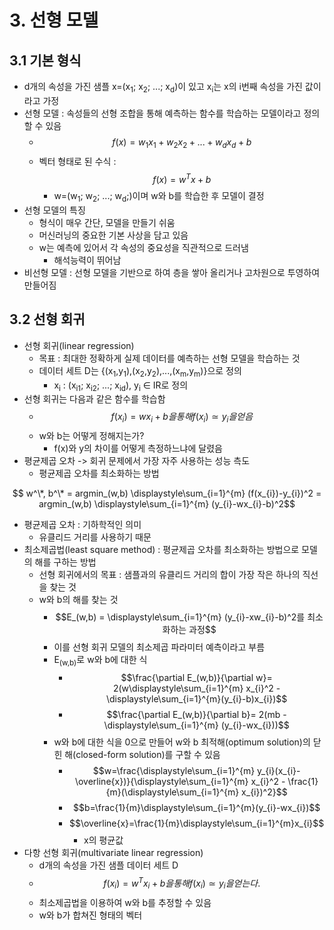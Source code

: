 # 3. 선형 모델
## 3.1 기본 형식
- d개의 속성을 가진 샘플 x=(x<sub>1</sub>; x<sub>2</sub>; ...; x<sub>d</sub>)이 있고 x<sub>i</sub>는 x의 i번째 속성을 가진 값이라고 가정
- 선형 모델 : 속성들의 선형 조합을 통해 예측하는 함수를 학습하는 모델이라고 정의할 수 있음
  - $$f(x) = w_{1}x_{1}+w_{2}x_{2}+...+w_{d}x_{d}+b$$
  - 벡터 형태로 된 수식 : $$f(x)=w^Tx+b$$
    - w=(w<sub>1</sub>; w<sub>2</sub>; ...; w<sub>d</sub>;)이며 w와 b를 학습한 후 모델이 결정
- 선형 모델의 특징
  - 형식이 매우 간단, 모델을 만들기 쉬움
  - 머신러닝의 중요한 기본 사상을 담고 있음
  - w는 예측에 있어서 각 속성의 중요성을 직관적으로 드러냄
    - 해석능력이 뛰어남
- 비선형 모델 : 선형 모델을 기반으로 하여 층을 쌓아 올리거나 고차원으로 투영하여 만들어짐

## 3.2 선형 회귀
- 선형 회귀(linear regression)
  - 목표 : 최대한 정확하게 실제 데이터를 예측하는 선형 모델을 학습하는 것
  - 데이터 세트 D는 {(x<sub>1</sub>,y<sub>1</sub>),(x<sub>2</sub>,y<sub>2</sub>),...,(x<sub>m</sub>,y<sub>m</sub>)}으로 정의
    - x<sub>i</sub> : (x<sub>i1</sub>; x<sub>i2</sub>; ...; x<sub>id</sub>), y<sub>i</sub> ∈ IR로 정의
- 선형 회귀는 다음과 같은 함수를 학습함
  - $$f(x_{i})=wx_{i}+b을 통해 f(x_{i}) \simeq y_{i}을 얻음 $$
  - w와 b는 어떻게 정해지는가?
    - f(x)와 y의 차이를 어떻게 측정하느냐에 달렸음
- 평균제곱 오차 -> 회귀 문제에서 가장 자주 사용하는 성능 측도
  - 평균제곱 오차를 최소화하는 방법

$$ w^\*, b^\* = argmin_(w,b) \displaystyle\sum_{i=1}^{m} (f(x_{i})-y_{i})^2 = argmin_(w,b) \displaystyle\sum_{i=1}^{m} (y_{i}-wx_{i}-b)^2$$

- 평균제곱 오차 : 기하학적인 의미
  - 유클리드 거리를 사용하기 때문
- 최소제곱법(least square method) : 평균제곱 오차를 최소화하는 방법으로 모델의 해를 구하는 방법
  - 선형 회귀에서의 목표 : 샘플과의 유클리드 거리의 합이 가장 작은 하나의 직선을 찾는 것
  - w와 b의 해를 찾는 것 
    - $$E_(w,b) = \displaystyle\sum_{i=1}^{m} (y_{i}-xw_{i}-b)^2를 최소화하는 과정$$ 
    - 이를 선형 회귀 모델의 최소제곱 파라미터 예측이라고 부름
    - E<sub>(w,b)</sub>로 w와 b에 대한 식
      - $$\frac{\partial E_(w,b)}{\partial w}= 2(w\displaystyle\sum_{i=1}^{m} x_{i}^2 - \displaystyle\sum_{i=1}^{m}(y_{i}-b)x_{i})$$
      - $$\frac{\partial E_(w,b)}{\partial b}= 2(mb - \displaystyle\sum_{i=1}^{m} (y_{i}-wx_{i}))$$
    - w와 b에 대한 식을 0으로 만들어 w와 b 최적해(optimum solution)의 닫힌 해(closed-form solution)를 구할 수 있음
      - $$w=\frac{\displaystyle\sum_{i=1}^{m} y_{i}(x_{i}- \overline{x})}{\displaystyle\sum_{i=1}^{m} x_{i}^2 - \frac{1}{m}(\displaystyle\sum_{i=1}^{m} x_{i})^2}$$
      - $$b=\frac{1}{m}\displaystyle\sum_{i=1}^{m}(y_{i}-wx_{i})$$
      - $$\overline{x}=\frac{1}{m}\displaystyle\sum_{i=1}^{m}x_{i}$$
        - x의 평균값
- 다항 선형 회귀(multivariate linear regression)
  - d개의 속성을 가진 샘플 데이터 세트 D
  - $$f(x_{i})=w^Tx_{i}+b을 통해  f(x_{i}) \simeq y_{i}을 얻는다.$$
  - 최소제곱법을 이용하여 w와 b를 추정할 수 있음
  - w와 b가 합쳐진 형태의 벡터
